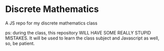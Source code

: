 # Discrete Mathematics

A JS repo for my discrete mathematics class 

ps: during the class, this repository WILL HAVE SOME REALLY STUPID MISTAKES.
It will be used to learn the class subject and Javascript as well, so, be patient.
